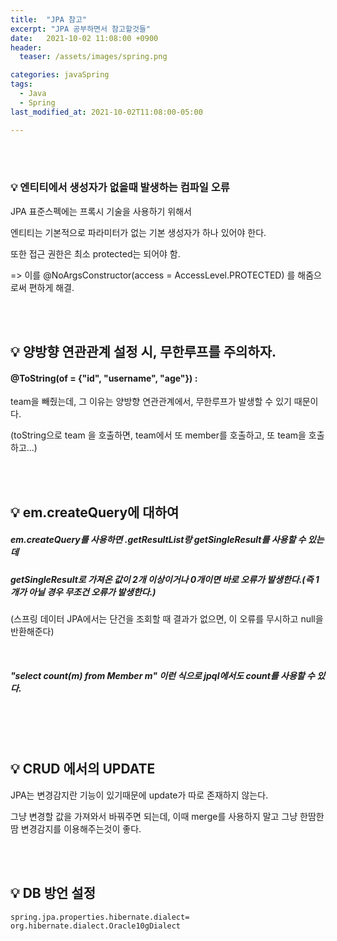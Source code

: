```yaml
---
title:  "JPA 참고"
excerpt: "JPA 공부하면서 참고할것들"
date:   2021-10-02 11:08:00 +0900
header:
  teaser: /assets/images/spring.png

categories: javaSpring
tags:
  - Java
  - Spring
last_modified_at: 2021-10-02T11:08:00-05:00

---
```


<br/>

<br/>

### 💡 엔티티에서 생성자가 없을때 발생하는 컴파일 오류

<script src="https://gist.github.com/ShinDongHun1/9f37de081cbaa4425099e29a2714cee7.js"></script>

JPA 표준스펙에는 프록시 기술을 사용하기 위해서

엔티티는 기본적으로 파라미터가 없는 기본 생성자가 하나 있어야 한다.

또한 접근 권한은 최소 protected는 되어야 함.

=> 이를 @NoArgsConstructor(access = AccessLevel.PROTECTED) 를 해줌으로써 편하게 해결.

<br/>

<br/>

## 💡 양방향 연관관계 설정 시, 무한루프를 주의하자.
<script src="https://gist.github.com/ShinDongHun1/9f37de081cbaa4425099e29a2714cee7.js"></script>
#### @ToString(of = {"id", "username", "age"}) :

team을 빼줬는데, 그 이유는 양방향 연관관계에서, 무한루프가 발생할 수 있기 때문이다.

(toString으로 team 을 호출하면, team에서 또 member를 호출하고, 또 team을 호출하고...)

<br/>

<br/>

## 💡 em.createQuery에 대하여

<script src="https://gist.github.com/ShinDongHun1/f2dfed668a27cfab09cbffaaa8585a3f.js"></script>

##### em.createQuery를 사용하면 .getResultList랑 getSingleResult를 사용할 수 있는데

##### getSingleResult로 가져온 값이 2개 이상이거나 0개이면 바로 오류가 발생한다.(즉 1개가 아닐 경우 무조건 오류가 발생한다.)

(스프링 데이터 JPA에서는 단건을 조회할 때 결과가 없으면, 이 오류를 무시하고 null을 반환해준다)

<br/>

##### "select count(m) from Member m" 이런 식으로 jpql에서도 count를 사용할 수 있다.

<br/>

<br/>

<br/>

## 💡 CRUD 에서의 UPDATE

JPA는 변경감지란 기능이 있기때문에 update가 따로 존재하지 않는다.

그냥 변경할 값을 가져와서 바꿔주면 되는데, 이때 merge를 사용하지 말고 그냥 한땀한땀 변경감지를 이용해주는것이 좋다. 

<br/>

<br/>

## 💡 DB 방언 설정

```
spring.jpa.properties.hibernate.dialect= org.hibernate.dialect.Oracle10gDialect
```
